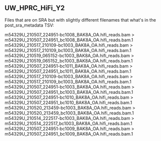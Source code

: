 ## UW_HPRC_HiFi_Y2

Files that are on SRA but with slightly different filenames that what's in the post_sra_metadata TSV:

m54329U_210507_224951-bc1008_BAK8A_OA.hifi_reads.bam > m54329U_210507_224951_bc1008_BAK8A_OA.hifi_reads.bam.1
m54329U_210517_210109-bc1003_BAK8A_OA.hifi_reads.bam > m54329U_210517_210109_bc1003_BAK8A_OA.hifi_reads.bam.1
m54329U_210519_065152-bc1003_BAK8A_OA.hifi_reads.bam > m54329U_210519_065152_bc1003_BAK8A_OA.hifi_reads.bam.1
m54329U_210507_224951-bc1011_BAK8A_OA.hifi_reads.bam > m54329U_210507_224951_bc1011_BAK8A_OA.hifi_reads.bam.1
m54329U_210517_210109-bc1003_BAK8A_OA.hifi_reads.bam > m54329U_210517_210109_bc1003_BAK8A_OA.hifi_reads.bam.1
m54329U_210507_224951-bc1003_BAK8A_OA.hifi_reads.bam > m54329U_210507_224951_bc1003_BAK8A_OA.hifi_reads.bam.1
m54329U_210507_224951-bc1010_BAK8A_OA.hifi_reads.bam > m54329U_210507_224951_bc1010_BAK8A_OA.hifi_reads.bam.1
m54329U_210520_213459-bc1003_BAK8A_OA.hifi_reads.bam > m54329U_210520_213459_bc1003_BAK8A_OA.hifi_reads.bam.1
m54329U_210514_222517-bc1003_BAK8A_OA.hifi_reads.bam > m54329U_210514_222517_bc1003_BAK8A_OA.hifi_reads.bam.1
m54329U_210507_224951-bc1009_BAK8A_OA.hifi_reads.bam > m54329U_210507_224951_bc1009_BAK8A_OA.hifi_reads.bam.1